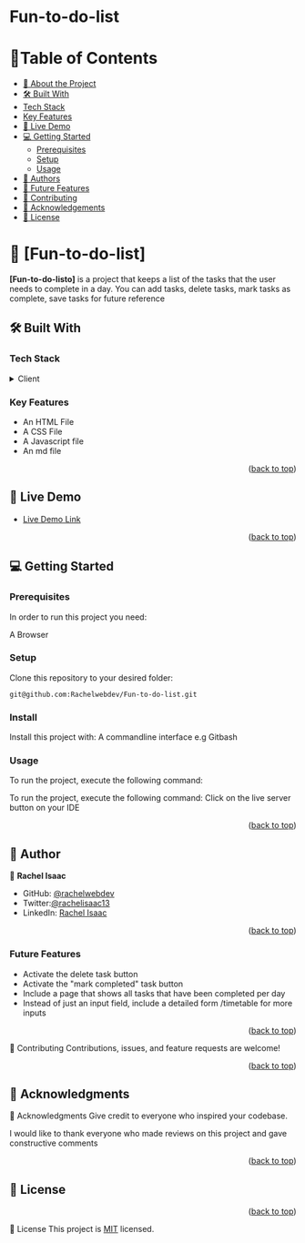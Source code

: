 # Fun-to-do-list

<a name="readme-top"></a>

# 📗Table of Contents

- [📖 About the Project](#about-project)
- [🛠 Built With](#built-with)
- [Tech Stack](#tech-stack)
- [Key Features](#key-features)
- [🚀 Live Demo](#live-demo)
- [💻 Getting Started](#getting-started)
  - [Prerequisites](#prerequisites)
  - [Setup](#setup)
  - [Usage](#usage)
- [👥 Authors](#authors)
- [👥 Future Features](#future-features)
- [🤝 Contributing](#contributing)
- [🙏 Acknowledgements](#acknowledgements)
- [📝 License](#license)

<!-- PROJECT DESCRIPTION -->

# 📖 [Fun-to-do-list] <a name="about-project"></a>

**[Fun-to-do-listo]** is a project that keeps a list of the tasks that the user needs to complete in a day. You can add tasks, delete tasks, mark tasks as complete, save tasks for future reference

## 🛠 Built With <a name="built-with"></a>

### Tech Stack <a name="tech-stack"></a>

<details>
  <summary>Client</summary>
  <ul>
    <li>HTML</li>
    <li>CSS</li>
    <li>JavaScript</li>
  </ul>
</details>

### Key Features <a name="key-features"></a>

- An HTML File
- A CSS File
- A Javascript file
- An md file

<p align="right">(<a href="#readme-top">back to top</a>)</p>

<!-- LIVE DEMO -->

## 🚀 Live Demo <a name="live-demo"></a>

>

- [Live Demo Link](https://rachelwebdev.github.io/Fun-to-do-list/)

<p align="right">(<a href="#readme-top">back to top</a>)</p>

## 💻 Getting Started <a name="getting-started"></a>

### Prerequisites

In order to run this project you need:

A Browser

### Setup

Clone this repository to your desired folder:

`git@github.com:Rachelwebdev/Fun-to-do-list.git`

### Install

Install this project with:
A commandline interface e.g Gitbash

### Usage

To run the project, execute the following command:

To run the project, execute the following command:
Click on the live server button on your IDE

<p align="right">(<a href="#readme-top">back to top</a>)</p>

## 👥 Author <a name="authors"></a>

👤 **Rachel Isaac**

- GitHub: [@rachelwebdev](https://github.com/Rachelwebdev)
- Twitter:[@rachelisaac13](https://twitter.com/Rachelisaac13)
- LinkedIn: [Rachel Isaac](https://www.linkedin.com/in/rachelisaac13/)

<p align="right">(<a href="#readme-top">back to top</a>)</p>

### Future Features <a name="future-features"></a>

- Activate the delete task button
- Activate the "mark completed" task button
- Include a page that shows all tasks that have been completed per day
- Instead of just an input field, include a detailed form /timetable for more inputs

<p align="right">(<a href="#readme-top">back to top</a>)</p>

🤝 Contributing
Contributions, issues, and feature requests are welcome!

<p align="right"><p align="right">(<a href="#readme-top"><a href="#readme-top">back to top</a></a>)</p></p>

## 🙏 Acknowledgments <a name="acknowledgements"></a>

🙏 Acknowledgments
Give credit to everyone who inspired your codebase.

I would like to thank everyone who made reviews on this project and gave constructive comments

<p align="right">(<a href="#readme-top">back to top</a>)</p>

## 📝 License <a name="license"></a>

<p align="right">(<a href="#readme-top">back to top</a>)</p>

📝 License
This project is [MIT](https://github.com/Rachelwebdev/Fun-to-do-list/blob/main/LICENSE) licensed.
